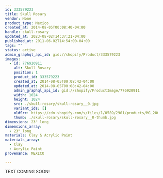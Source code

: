 ```yaml
---
id: 333579223
title: Skull Rosary
vendor: None
product_type: Mexico
created_at: 2014-08-05T00:08:40-04:00
handle: skull-rosary
updated_at: 2023-08-02T14:37:21-04:00
published_at: 2011-06-02T14:54:00-04:00
tags: ""
status: active
admin_graphql_api_id: gid://shopify/Product/333579223
images:
  - id: 776920911
    alt: Skull Rosary
    position: 1
    product_id: 333579223
    created_at: 2014-08-05T00:08:42-04:00
    updated_at: 2014-08-05T00:08:42-04:00
    admin_graphql_api_id: gid://shopify/ProductImage/776920911
    width: 1024
    height: 1024
    src: ./skull-rosary/skull-rosary__0.jpg
    variant_ids: []
    oldSrc: https://cdn.shopify.com/s/files/1/0589/2901/products/MG_2806.jpeg?v=1407211722
    thumb: ./skull-rosary/skull-rosary__0-thumb.jpg
dimensions: 23" long
dimensions_array:
  - 23" long
materials: Clay & Acrylic Paint
materials_array:
  - Clay
  - Acrylic Paint
provenance: MEXICO

---
```


TEXT COMING SOON!